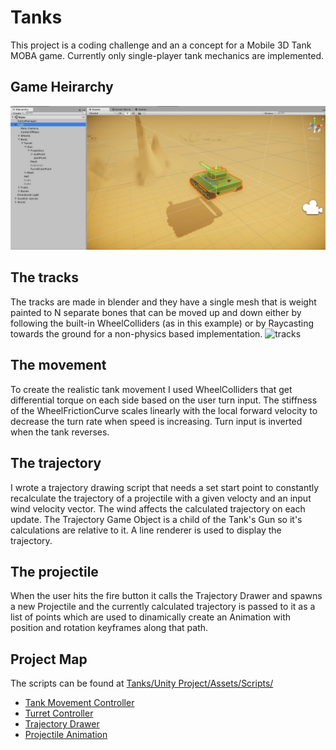# Tanks
This project is a coding challenge and an a concept for a Mobile 3D Tank MOBA game.
Currently only single-player tank mechanics are implemented.

## Game Heirarchy
![heirarchy](/img/Tank_Heirarchy.jpg "Heirarchy")

## The tracks
The tracks are made in blender and they have a single mesh that is weight painted to N separate bones that
can be moved up and down either by following the built-in WheelColliders (as in this example) or by Raycasting towards the ground for a non-physics based implementation.
![tracks](/img/Tracks.jpg "Track Model")

## The movement
To create the realistic tank movement I used WheelColliders that get differential torque on each side based on the user turn input.
The stiffness of the WheelFrictionCurve scales linearly with the local forward velocity to decrease the turn rate when speed is increasing.
Turn input is inverted when the tank reverses.

## The trajectory
I wrote a trajectory drawing script that needs a set start point to constantly recalculate the trajectory of a projectile with a given velocty and an input wind velocity vector. The wind affects the calculated trajectory on each update.
The Trajectory Game Object is a child of the Tank's Gun so it's calculations are relative to it. 
A line renderer is used to display the trajectory.

## The projectile
When the user hits the fire button it calls the Trajectory Drawer and spawns a new Projectile and the currently calculated trajectory is passed to it as a list of points which are used to dinamically create an Animation with position and rotation keyframes along that path.

## Project Map

The scripts can be found at [Tanks/Unity Project/Assets/Scripts/](https://github.com/Fluctuationqt/Tanks/tree/master/Unity%20Project/Assets/Scripts)
* [Tank Movement Controller](https://github.com/Fluctuationqt/Tanks/blob/master/Unity%20Project/Assets/Scripts/PhysicsTank.cs)
* [Turret Controller](https://github.com/Fluctuationqt/Tanks/blob/master/Unity%20Project/Assets/Scripts/TurretController.cs)
* [Trajectory Drawer](https://github.com/Fluctuationqt/Tanks/blob/master/Unity%20Project/Assets/Scripts/TrajectoryDrawer.cs)
* [Projectile Animation](https://github.com/Fluctuationqt/Tanks/blob/master/Unity%20Project/Assets/Scripts/ProjectileAnimation.cs)
